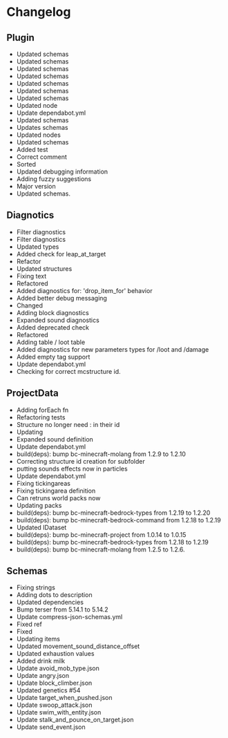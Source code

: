 # Changelog
## Plugin
- Updated schemas
- Updated schemas
- Updated schemas
- Updated schemas
- Updated schemas
- Updated schemas
- Updated schemas
- Updated node
- Update dependabot.yml
- Updated schemas
- Updates schemas
- Updated nodes
- Updated schemas
- Added test
- Correct comment
- Sorted
- Updated debugging information
- Adding fuzzy suggestions
- Major version
- Updated schemas. 
## Diagnotics
- Filter diagnostics
- Filter diagnostics
- Updated types
- Added check for leap_at_target
- Refactor
- Updated structures
- Fixing text
- Refactored
- Added diagnostics for: 'drop_item_for' behavior
- Added better debug messaging
- Changed
- Adding block diagnostics
- Expanded sound diagnostics
- Added deprecated check
- Refactored
- Adding table / loot table
- Added diagnostics for new parameters types for /loot and /damage
- Added empty tag support
- Update dependabot.yml
- Checking for correct mcstructure id. 
## ProjectData
- Adding forEach fn
- Refactoring tests
- Structure no longer need : in their id
- Updating
- Expanded sound definition
- Update dependabot.yml
- build(deps): bump bc-minecraft-molang from 1.2.9 to 1.2.10
- Correcting structure id creation for subfolder
- putting sounds effects now in particles
- Update dependabot.yml
- Fixing tickingareas
- Fixing tickingarea definition
- Can retruns world packs now
- Updating packs
- build(deps): bump bc-minecraft-bedrock-types from 1.2.19 to 1.2.20
- build(deps): bump bc-minecraft-bedrock-command from 1.2.18 to 1.2.19
- Updated IDataset
- build(deps): bump bc-minecraft-project from 1.0.14 to 1.0.15
- build(deps): bump bc-minecraft-bedrock-types from 1.2.18 to 1.2.19
- build(deps): bump bc-minecraft-molang from 1.2.5 to 1.2.6. 
## Schemas
- Fixing strings
- Adding dots to description
- Updated dependencies
- Bump terser from 5.14.1 to 5.14.2
- Update compress-json-schemas.yml
- Fixed ref
- Fixed
- Updating items
- Updated movement_sound_distance_offset
- Updated exhaustion values
- Added drink milk
- Update avoid_mob_type.json
- Update angry.json
- Update block_climber.json
- Updated genetics #54
- Update target_when_pushed.json
- Update swoop_attack.json
- Update swim_with_entity.json
- Update stalk_and_pounce_on_target.json
- Update send_event.json